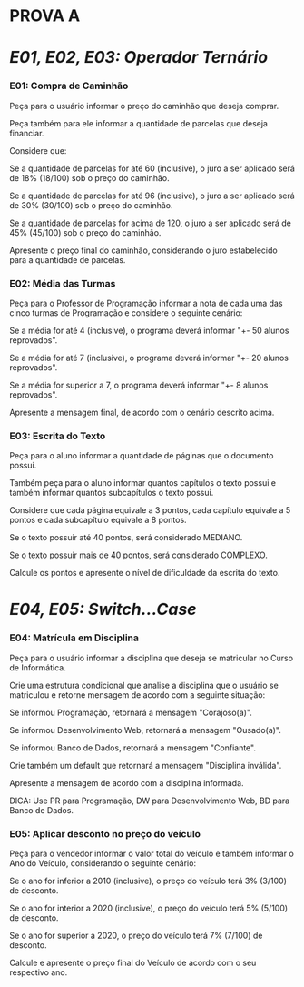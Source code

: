 # **PROVA A**
# *E01, E02, E03: Operador Ternário*

### **E01: Compra de Caminhão**
Peça para o usuário informar o preço do caminhão que deseja comprar. 

Peça também para ele informar a quantidade de parcelas que deseja financiar.

Considere que:

Se a quantidade de parcelas for até 60 (inclusive), o juro a ser aplicado será de 18% (18/100) sob o preço do caminhão.

Se a quantidade de parcelas for até 96 (inclusive), o juro a ser aplicado será de 30% (30/100) sob o preço do caminhão.

Se a quantidade de parcelas for acima de 120, o juro a ser aplicado será de 45% (45/100) sob o preço do caminhão.

Apresente o preço final do caminhão, considerando o juro estabelecido para a quantidade de parcelas.

### **E02: Média das Turmas**
Peça para o Professor de Programação informar a nota de cada uma das cinco turmas de Programação e considere o seguinte cenário:

Se a média for até 4 (inclusive), o programa deverá informar "+- 50 alunos reprovados".

Se a média for até 7 (inclusive), o programa deverá informar "+- 20 alunos reprovados".

Se a média for superior a 7, o programa deverá informar "+- 8 alunos reprovados".

Apresente a mensagem final, de acordo com o cenário descrito acima.

### **E03: Escrita do Texto**
Peça para o aluno informar a quantidade de páginas que o documento possui.

Também peça para o aluno informar quantos capítulos o texto possui e também informar quantos subcapítulos o texto possui.

Considere que cada página equivale a 3 pontos, cada capítulo equivale a 5 pontos e cada subcapítulo equivale a 8 pontos.

Se o texto possuir até 40 pontos, será considerado MEDIANO.

Se o texto possuir mais de 40 pontos, será considerado COMPLEXO.
    
Calcule os pontos e apresente o nível de dificuldade da escrita do texto.

# *E04, E05: Switch...Case*

### **E04: Matrícula em Disciplina**
Peça para o usuário informar a disciplina que deseja se matricular no Curso de Informática. 

Crie uma estrutura condicional que analise a disciplina que o usuário se matriculou e retorne mensagem de acordo com a seguinte situação:

Se informou Programação, retornará a mensagem "Corajoso(a)".

Se informou Desenvolvimento Web, retornará a mensagem "Ousado(a)".

Se informou Banco de Dados, retornará a mensagem "Confiante".

Crie também um default que retornará a mensagem "Disciplina inválida".

Apresente a mensagem de acordo com a disciplina informada.

DICA: Use PR para Programação, DW para Desenvolvimento Web, BD para Banco de Dados.

### **E05: Aplicar desconto no preço do veículo**
Peça para o vendedor informar o valor total do veículo e também informar o Ano do Veículo, considerando o seguinte cenário:

Se o ano for inferior a 2010 (inclusive), o preço do veículo terá 3% (3/100) de desconto.

Se o ano for interior a 2020 (inclusive), o preço do veículo terá 5% (5/100) de desconto.

Se o ano for superior a 2020, o preço do veículo terá 7% (7/100) de desconto.
    
Calcule e apresente o preço final do Veículo de acordo com o seu respectivo ano.